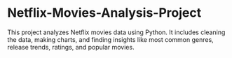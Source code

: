 # Netflix-Movies-Analysis-Project
This project analyzes Netflix movies data using Python. It includes cleaning the data, making charts, and finding insights like most common genres, release trends, ratings, and popular movies.

